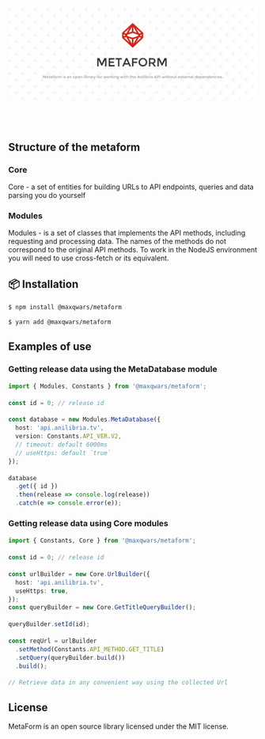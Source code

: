 <center>
    <img src="banner.png" alt="">
</center>

<br>

<center>
    <img src="https://img.shields.io/github/issues/maxqwars/metaform" alt="">
    <img src="https://img.shields.io/github/forks/maxqwars/metaform" alt="">
    <img src="https://img.shields.io/github/stars/maxqwars/metaform" alt="">
    <img src="https://img.shields.io/github/license/maxqwars/metaform" alt="">
    <img src="https://img.shields.io/librariesio/dependents/npm/@maxqwars/metaform" alt="">
    <img src="https://img.shields.io/github/release-date/maxqwars/metaform" alt="">
    <img src="https://img.shields.io/github/contributors/maxqwars/metaform" alt="">
    <img src="https://img.shields.io/github/package-json/v/maxqwars/metaform" alt="">
</center>

<br>

## Structure of the metaform

### Core

Core - a set of entities for building URLs to API endpoints, queries and data parsing you do yourself

### Modules

Modules - is a set of classes that implements the API methods, including requesting and processing data. The names of the methods do not correspond to the original API methods. To work in the NodeJS environment you will need to use cross-fetch or its equivalent.

## 📦 Installation

```shell
$ npm install @maxqwars/metaform
```

```shell
$ yarn add @maxqwars/metaform
```

## Examples of use

### Getting release data using the MetaDatabase module

```typescript
import { Modules, Constants } from '@maxqwars/metaform';

const id = 0; // release id

const database = new Modules.MetaDatabase({
  host: 'api.anilibria.tv',
  version: Constants.API_VER.V2,
  // timeout: default 6000ms
  // useHttps: default `true`
});

database
  .get({ id })
  .then(release => console.log(release))
  .catch(e => console.error(e));
```

### Getting release data using Core modules

```typescript
import { Constants, Core } from '@maxqwars/metaform';

const id = 0; // release id

const urlBuilder = new Core.UrlBuilder({
  host: 'api.anilibria.tv',
  useHttps: true,
});
const queryBuilder = new Core.GetTitleQueryBuilder();

queryBuilder.setId(id);

const reqUrl = urlBuilder
  .setMethod(Constants.API_METHOD.GET_TITLE)
  .setQuery(queryBuilder.build())
  .build();

// Retrieve data in any convenient way using the collected Url
```

## License

MetaForm is an open source library licensed under the MIT license.
